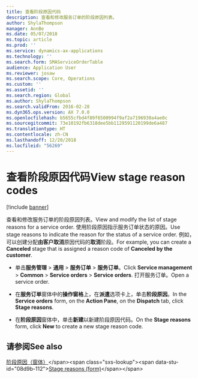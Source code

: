 ```yaml
---
title: 查看阶段原因代码
description: 查看和修改服务订单的阶段原因列表。
author: ShylaThompson
manager: AnnBe
ms.date: 05/07/2018
ms.topic: article
ms.prod: ''
ms.service: dynamics-ax-applications
ms.technology: ''
ms.search.form: SMAServiceOrderTable
audience: Application User
ms.reviewer: josaw
ms.search.scope: Core, Operations
ms.custom: ''
ms.assetid: ''
ms.search.region: Global
ms.author: ShylaThompson
ms.search.validFrom: 2016-02-28
ms.dyn365.ops.version: AX 7.0.0
ms.openlocfilehash: b5655cfbd4f89f6500994f9af2a7196930a4ae0c
ms.sourcegitcommit: 73e10192fb6318dee5bb1129591120199de6a487
ms.translationtype: HT
ms.contentlocale: zh-CN
ms.lasthandoff: 12/20/2018
ms.locfileid: "56269"
---
```

# <a name="view-stage-reason-codes"></a><span data-ttu-id="08d9b-103">查看阶段原因代码</span><span class="sxs-lookup"><span data-stu-id="08d9b-103">View stage reason codes</span></span> 

[!include [banner](../includes/banner.md)]


<span data-ttu-id="08d9b-104">查看和修改服务订单的阶段原因列表。</span><span class="sxs-lookup"><span data-stu-id="08d9b-104">View and modify the list of stage reasons for a service order.</span></span> <span data-ttu-id="08d9b-105">使用阶段原因指示服务订单状态的原因。</span><span class="sxs-lookup"><span data-stu-id="08d9b-105">Use stage reasons to indicate the reason for the status of a service order.</span></span> <span data-ttu-id="08d9b-106">例如，可以创建分配**由客户取消**原因代码的**取消**阶段。</span><span class="sxs-lookup"><span data-stu-id="08d9b-106">For example, you can create a **Canceled** stage that is assigned a reason code of **Canceled by the customer**.</span></span>

  - <span data-ttu-id="08d9b-107">单击**服务管理** \> **通用** \> **服务订单** \> **服务订单**。</span><span class="sxs-lookup"><span data-stu-id="08d9b-107">Click **Service management** \> **Common** \> **Service orders** \> **Service orders**.</span></span> <span data-ttu-id="08d9b-108">打开服务订单。</span><span class="sxs-lookup"><span data-stu-id="08d9b-108">Open a service order.</span></span>

  - <span data-ttu-id="08d9b-109">在**服务订单**窗体中的**操作窗格**上，在**派遣**选项卡上，单击**阶段原因**。</span><span class="sxs-lookup"><span data-stu-id="08d9b-109">In the **Service orders** form, on the **Action Pane**, on the **Dispatch** tab, click **Stage reasons**.</span></span>

  - <span data-ttu-id="08d9b-110">在**阶段原因**窗体中，单击**新建**以新建阶段原因代码。</span><span class="sxs-lookup"><span data-stu-id="08d9b-110">On the **Stage reasons** form, click **New** to create a new stage reason code.</span></span>

## <a name="see-also"></a><span data-ttu-id="08d9b-111">请参阅</span><span class="sxs-lookup"><span data-stu-id="08d9b-111">See also</span></span>

<span data-ttu-id="08d9b-112">[阶段原因（窗体）](https://technet.microsoft.com/en-us/library/aa582897\(v=ax.60\))</span><span class="sxs-lookup"><span data-stu-id="08d9b-112">[Stage reasons (form)](https://technet.microsoft.com/en-us/library/aa582897\(v=ax.60\))</span></span>

  


